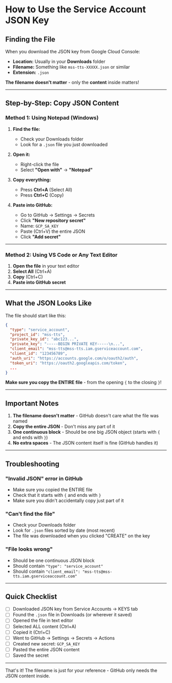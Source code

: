# How to Use the Service Account JSON Key

## Finding the File

When you download the JSON key from Google Cloud Console:
- **Location:** Usually in your **Downloads** folder
- **Filename:** Something like `mss-tts-XXXXX.json` or similar
- **Extension:** `.json`

**The filename doesn't matter** - only the **content** inside matters!

---

## Step-by-Step: Copy JSON Content

### Method 1: Using Notepad (Windows)

1. **Find the file:**
   - Check your Downloads folder
   - Look for a `.json` file you just downloaded

2. **Open it:**
   - Right-click the file
   - Select **"Open with"** → **"Notepad"**

3. **Copy everything:**
   - Press **Ctrl+A** (Select All)
   - Press **Ctrl+C** (Copy)

4. **Paste into GitHub:**
   - Go to GitHub → Settings → Secrets
   - Click **"New repository secret"**
   - Name: `GCP_SA_KEY`
   - Paste (Ctrl+V) the entire JSON
   - Click **"Add secret"**

---

### Method 2: Using VS Code or Any Text Editor

1. **Open the file** in your text editor
2. **Select All** (Ctrl+A)
3. **Copy** (Ctrl+C)
4. **Paste into GitHub secret**

---

## What the JSON Looks Like

The file should start like this:
```json
{
  "type": "service_account",
  "project_id": "mss-tts",
  "private_key_id": "abc123...",
  "private_key": "-----BEGIN PRIVATE KEY-----\n...",
  "client_email": "mss-tts@mss-tts.iam.gserviceaccount.com",
  "client_id": "123456789",
  "auth_uri": "https://accounts.google.com/o/oauth2/auth",
  "token_uri": "https://oauth2.googleapis.com/token",
  ...
}
```

**Make sure you copy the ENTIRE file** - from the opening `{` to the closing `}`!

---

## Important Notes

1. **The filename doesn't matter** - GitHub doesn't care what the file was named
2. **Copy the entire JSON** - Don't miss any part of it
3. **One continuous block** - Should be one big JSON object (starts with `{` and ends with `}`)
4. **No extra spaces** - The JSON content itself is fine (GitHub handles it)

---

## Troubleshooting

### "Invalid JSON" error in GitHub
- Make sure you copied the ENTIRE file
- Check that it starts with `{` and ends with `}`
- Make sure you didn't accidentally copy just part of it

### "Can't find the file"
- Check your Downloads folder
- Look for `.json` files sorted by date (most recent)
- The file was downloaded when you clicked "CREATE" on the key

### "File looks wrong"
- Should be one continuous JSON block
- Should contain `"type": "service_account"`
- Should contain `"client_email": "mss-tts@mss-tts.iam.gserviceaccount.com"`

---

## Quick Checklist

- [ ] Downloaded JSON key from Service Accounts → KEYS tab
- [ ] Found the `.json` file in Downloads (or wherever it saved)
- [ ] Opened the file in text editor
- [ ] Selected ALL content (Ctrl+A)
- [ ] Copied it (Ctrl+C)
- [ ] Went to GitHub → Settings → Secrets → Actions
- [ ] Created new secret: `GCP_SA_KEY`
- [ ] Pasted the entire JSON content
- [ ] Saved the secret

---

That's it! The filename is just for your reference - GitHub only needs the JSON content inside.


